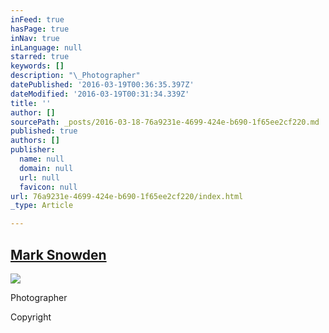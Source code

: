 ```yaml
---
inFeed: true
hasPage: true
inNav: true
inLanguage: null
starred: true
keywords: []
description: "\_Photographer"
datePublished: '2016-03-19T00:36:35.397Z'
dateModified: '2016-03-19T00:31:34.339Z'
title: ''
author: []
sourcePath: _posts/2016-03-18-76a9231e-4699-424e-b690-1f65ee2cf220.md
published: true
authors: []
publisher:
  name: null
  domain: null
  url: null
  favicon: null
url: 76a9231e-4699-424e-b690-1f65ee2cf220/index.html
_type: Article

---
```

## [Mark Snowden][0]
![](https://the-grid-user-content.s3-us-west-2.amazonaws.com/cf01bec9-3d8f-4d34-9df1-98be1cd2d9a9.jpg)

Photographer

Copyright

[0]: null